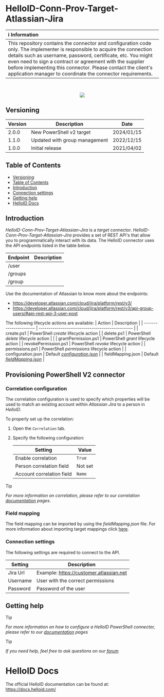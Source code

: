 # HelloID-Conn-Prov-Target-Atlassian-Jira

| :information_source: Information |
|:---------------------------|
| This repository contains the connector and configuration code only. The implementer is responsible to acquire the connection details such as username, password, certificate, etc. You might even need to sign a contract or agreement with the supplier before implementing this connector. Please contact the client's application manager to coordinate the connector requirements.       |

<br />
<p align="center">
  <img src="https://www.tools4ever.nl/connector-logos/atlassianjira-logo.png">
</p> 

## Versioning
| Version | Description | Date |
| - | - | - |
| 2.0.0   | New PowerShell v2 target | 2024/01/15 |
| 1.1.0   | Updated with group management | 2022/12/15  |
| 1.0.0   | Initial release | 2021/04/02  |

<!-- TABLE OF CONTENTS -->
## Table of Contents
- [Versioning](#versioning)
- [Table of Contents](#table-of-contents)
- [Introduction](#introduction)
- [Connection settings](#connection-settings)
- [Getting help](#getting-help)
- [HelloID Docs](#helloid-docs)

## Introduction

_HelloID-Conn-Prov-Target-Atlassian-Jira_ is a _target_ connector. _HelloID-Conn-Prov-Target-Atlassian-Jira_ provides a set of REST API's that allow you to programmatically interact with its data. The HelloID connector uses the API endpoints listed in the table below.

| Endpoint | Description |
| -------- | ----------- |
| /user    |             |
| /groups  |             |
| /group   |             |

Use the documentation of Atlassian to know more about the endpoints: 
- https://developer.atlassian.com/cloud/jira/platform/rest/v3/ 
- https://developer.atlassian.com/cloud/jira/platform/rest/v3/api-group-users/#api-rest-api-3-user-post


The following lifecycle actions are available:
| Action                 | Description                                      |
| ---------------------- | ------------------------------------------------ |
| create.ps1             | PowerShell _create_ lifecycle action             |
| delete.ps1             | PowerShell _delete_ lifecycle action             |            |
| grantPermission.ps1    | PowerShell _grant_ lifecycle action              |
| revokePermission.ps1   | PowerShell _revoke_ lifecycle action             |
| permissions.ps1        | PowerShell _permissions_ lifecycle action        |
| configuration.json     | Default _[configuration.json](https://github.com/Tools4everBV/HelloID-Conn-Prov-Target-Atlassian-Jira/blob/main/target/configuration.json)_ |
| fieldMapping.json      | Default _[fieldMapping.json](https://github.com/Tools4everBV/HelloID-Conn-Prov-Target-Atlassian-Jira/blob/main/target/fieldMapping.json)_   |



## Provisioning PowerShell V2 connector

### Correlation configuration

The correlation configuration is used to specify which properties will be used to match an existing account within _Atlassian Jira_ to a person in _HelloID_.

To properly set up the correlation:

1. Open the `Correlation` tab.

2. Specify the following configuration:

    | Setting                   | Value                                                  |
    | ------------------------- | ------------------------------------------------------ |
    | Enable correlation        | `True`                                                 |
    | Person correlation field  | Not set                                                |
    | Account correlation field | `Name`                                    |

> [!TIP]
> _For more information on correlation, please refer to our correlation [documentation](https://docs.helloid.com/en/provisioning/target-systems/powershell-v2-target-systems/correlation.html) pages_.

### Field mapping
The field mapping can be imported by using the _fieldMapping.json_ file. 
For more information about importing target mappings click [here](https://docs.helloid.com/en/provisioning/target-systems/powershell-v2-target-systems/target-mappings/import-target-mappings.html). 

### Connection settings
The following settings are required to connect to the API.

| Setting     | Description |
| ------------ | ----------- |
| Jira Url | Example: https://customer.atlassian.net |
| Username | User with the correct permissions |
| Password | Password of the user |


## Getting help
> [!TIP]
> _For more information on how to configure a HelloID PowerShell connector, please refer to our [documentation](https://docs.helloid.com/en/provisioning/target-systems/powershell-v2-target-systems.html) pages_

> [!TIP]
> _If you need help, feel free to ask questions on our [forum](https://forum.helloid.com)_

# HelloID Docs
The official HelloID documentation can be found at: https://docs.helloid.com/
